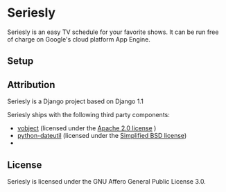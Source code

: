 Seriesly
========

Seriesly is an easy TV schedule for your favorite shows. It can be run free of charge on Google's cloud platform App Engine.

Setup
-----


Attribution
-----------

Seriesly is a Django project based on Django 1.1

Seriesly ships with the following third party components:

 - [vobject](http://vobject.skyhouseconsulting.com/) (licensed under the [Apache 2.0 license](http://www.apache.org/licenses/LICENSE-2.0) )
 - [python-dateutil](http://labix.org/python-dateutil) (licensed under the [Simplified BSD license](http://en.wikipedia.org/wiki/BSD_licenses#2-clause_license_.28.22Simplified_BSD_License.22_or_.22FreeBSD_License.22.29))
 - 

License
-------

Seriesly is licensed under the GNU Affero General Public License 3.0.